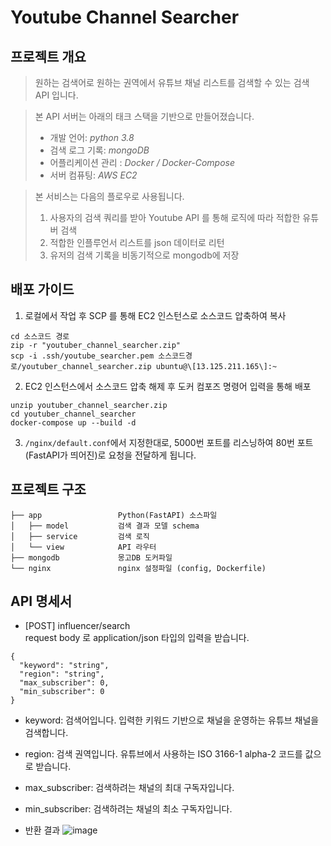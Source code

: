 # Youtube Channel Searcher

## 프로젝트 개요 

> 원하는 검색어로 원하는 권역에서 유튜브 채널 리스트를 검색할 수 있는 검색 API 입니다.

> 본 API 서버는 아래의 태크 스택을 기반으로 만들어졌습니다.
> 
> - 개발 언어: *python 3.8*
> - 검색 로그 기록: *mongoDB*
> - 어플리케이션 관리 : *Docker / Docker-Compose*
> - 서버 컴퓨팅: *AWS EC2*

> 본 서비스는 다음의 플로우로 사용됩니다. 
> 1. 사용자의 검색 쿼리를 받아 Youtube API 를 통해 로직에 따라 적합한 유튜버 검색
> 2. 적합한 인플루언서 리스트를 json 데이터로 리턴
> 3. 유저의 검색 기록을 비동기적으로 mongodb에 저장 

## 배포 가이드
1. 로컬에서 작업 후 SCP 를 통해 EC2 인스턴스로 소스코드 압축하여 복사
```
cd 소스코드 경로
zip -r "youtuber_channel_searcher.zip"
scp -i .ssh/youtube_searcher.pem 소스코드경로/youtuber_channel_searcher.zip ubuntu@\[13.125.211.165\]:~
```

2. EC2 인스턴스에서 소스코드 압축 해제 후 도커 컴포즈 명령어 입력을 통해 배포
```
unzip youtuber_channel_searcher.zip
cd youtuber_channel_searcher
docker-compose up --build -d
```

3. `/nginx/default.conf`에서 지정한대로, 5000번 포트를 리스닝하여 80번 포트(FastAPI가 띄어진)로 요청을 전달하게 됩니다.  
 


## 프로젝트 구조 
```
├── app                 Python(FastAPI) 소스파일
│   ├── model           검색 결과 모델 schema
│   ├── service         검색 로직
│   └── view            API 라우터 
├── mongodb             몽고DB 도커파일
└── nginx               nginx 설정파일 (config, Dockerfile)
```

## API 명세서
- [POST] influencer/search  
request body 로 application/json 타입의 입력을 받습니다.
```
{
  "keyword": "string",
  "region": "string",
  "max_subscriber": 0,
  "min_subscriber": 0
}
```
- keyword: 검색어입니다. 입력한 키워드 기반으로 채널을 운영하는 유튜브 채널을 검색합니다.
- region: 검색 권역입니다. 유튜브에서 사용하는 ISO 3166-1 alpha-2 코드를 값으로 받습니다.
- max_subscriber: 검색하려는 채널의 최대 구독자입니다.
- min_subscriber: 검색하려는 채널의 최소 구독자입니다.

- 반환 결과 
![image](https://user-images.githubusercontent.com/58629967/127467420-464d33ca-cca5-49aa-8051-c7b4d398a174.png)

